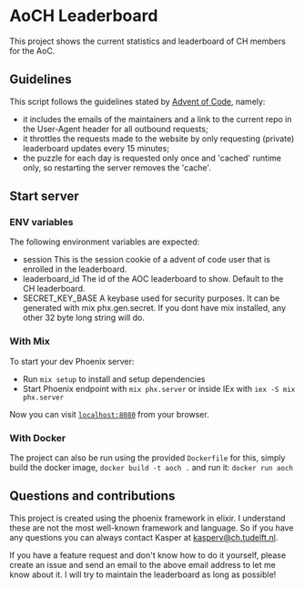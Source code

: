 # AoCH Leaderboard

This project shows the current statistics and leaderboard of CH members for the AoC.

## Guidelines

This script follows the guidelines stated by [Advent of Code](https://www.reddit.com/r/adventofcode/wiki/faqs/automation), namely:

- it includes the emails of the maintainers and a link to the current repo in the User-Agent header for all outbound requests;
- it throttles the requests made to the website by only requesting (private) leaderboard updates every 15 minutes;
- the puzzle for each day is requested only once and 'cached' runtime only, so restarting the server removes the 'cache'.

## Start server

### ENV variables

The following environment variables are expected:

* session
  This is the session cookie of a advent of code user that is enrolled in the leaderboard.
* leaderboard_id
  The id of the AOC leaderboard to show. Default to the CH leaderboard.
* SECRET_KEY_BASE
  A keybase used for security purposes. It can be generated with mix phx.gen.secret. If you dont have mix installed, any other 32 byte long string will do.

### With Mix

To start your dev Phoenix server:

* Run `mix setup` to install and setup dependencies
* Start Phoenix endpoint with `mix phx.server` or inside IEx with `iex -S mix phx.server`

Now you can visit [`localhost:8080`](http://localhost:4000) from your browser.

### With Docker

The project can also be run using the provided `Dockerfile` for this, simply build the docker image, `docker build -t aoch .` and run it: `docker run aoch`

## Questions and contributions

This project is created using the phoenix framework in elixir. I understand these are not the most well-known framework and language. So if you have any questions you can always contact Kasper at [kasperv@ch.tudelft.nl](mailto:kasperv@ch.tudelft.nl).

If you have a feature request and don't know how to do it yourself, please create an issue and send an email to the above email address to let me know about it. I will try to maintain the leaderboard as long as possible!

